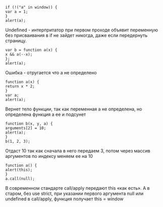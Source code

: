 ```
if (!("a" in window)) {
var a = 1;
}
alert(a);
```
Undefined - интерпритатор при первом проходе объявит переменную без присваивания
в if не зайдет никогда, даже если передернуть страницу.
```
var b = function a(x) {
x && a(--x);
};
alert(a);
```
Ошибка - отругается что а не определено
```
function a(x) {
return x * 2;
}
var a;
alert(a);
```
Вернет тело функции, так как переменная а не определена, но определена функция а
ее и подсунет
```
function b(x, y, a) {
arguments[2] = 10;
alert(a);
}
b(1, 2, 3);
```
Отдаст 10 так как сначала в него передаем 3, потом через массив аргументов
по индексу меняем ее на 10
```
function a() {
alert(this);
}
a.call(null);
```
В современном стандарте call/apply передают this «как есть».
А в старом, без use strict, при указании первого аргумента null
или undefined в call/apply, функция получает this = window